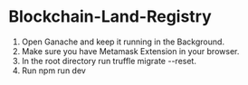 # Blockchain-Land-Registry

1. Open Ganache and keep it running in the Background.
2. Make sure you have Metamask Extension in your browser.
3. In the root directory run truffle migrate --reset.
4. Run npm run dev
